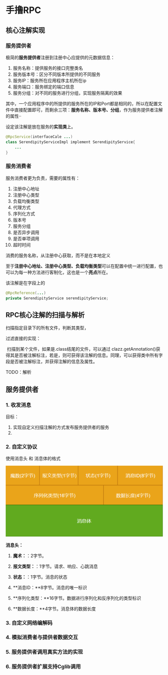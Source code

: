 # 手撸RPC

## 核心注解实现

### 服务提供者

极简的**服务提供者**注册到注册中心应提供的元数据信息：

1. 服务名称：提供服务的接口完整类名
2. 服务版本号：区分不同版本所提供的不同服务
3. 服务IP：服务所在应用程序主机所在ip
4. 服务端口：服务绑定的端口信息
5. 服务分组：对不同的服务进行分组，实现服务隔离的效果

其中，一个应用程序中的所提供的服务所在的IP和Port都是相同的，所以在配置文件中直接配置即可，而剩余三项：**服务名称、版本号、分组**，作为服务提供者注解的属性··



设定该注解是放在服务的**实现类**上。

```java
@RpcService(interfaceCale ...)
class SerendipityServiceImpl implement SerendipityService{
    ...
}
```

### 服务消费者

服务消费者更为负责，需要的属性有：

1. 注册中心地址
2. 注册中心类型
3. 负载均衡类型
4. 代理方式
5. 序列化方式
6. 版本号
7. 服务分组
8. 是否异步调用
9. 是否单项调用
10. 超时时间

消费的服务名称，从注册中心获取，而不是在本地定义

至于**注册中心地址、注册中心类型、负载均衡类型**可以在配置中统一进行配置，也可以为每一种方法进行客制化，这也是一个**亮点**所在。



该注解是在字段上的

```java
@RpcReference(...)
private SerendipityService serendipityService;
```



## RPC核心注解的扫描与解析

扫描指定目录下的所有文件，判断其类型，

过滤直接的实现：

​	扫描到某个文件，如果是.class结尾的文件，可以通过 clazz.getAnnotation()获得其是否被注解标注，若是，则可获得该注解的信息。同理，可以获得类中所有字段是否被注解标注，并获得注解的信息及属性。



TODO：解析



## 服务提供者

### 1. 收发消息

目标：

1. 实现自定义扫描注解的方式发布服务提供者的服务
2. 

### 2. 自定义协议

使用消息头 和 消息体的格式

![image-20240205192357659](README/image-20240205192357659.png)

**消息头：**

1. **魔术：**：2字节。

2. **报文类型：**：1字节。请求、响应、心跳消息

3. **状态：**：1字节。消息的状态

4. **消息ID：**8字节。消息的唯一标识

5. **序列化类型：**16字节。数据进行序列化和反序列化的类型标识

6. **数据长度：**4字节。消息体的数据长度

   

### 3. 自定义网络编解码

### 4. 模拟消费者与提供者数据交互

### 5. 服务提供者调用真实方法的实现

### 6. 服务提供者扩展支持Cglib调用
